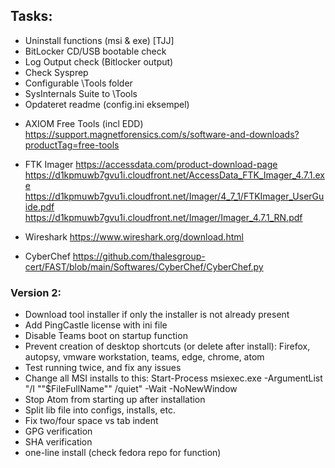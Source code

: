 ## Tasks:
* Uninstall functions (msi & exe) [TJJ]
* BitLocker CD/USB bootable check
* Log Output check (Bitlocker output)
* Check Sysprep
* Configurable \Tools folder
* SysInternals Suite to \Tools
* Opdateret readme (config.ini eksempel)

- AXIOM Free Tools (incl EDD)
  https://support.magnetforensics.com/s/software-and-downloads?productTag=free-tools

- FTK Imager
  https://accessdata.com/product-download-page
  https://d1kpmuwb7gvu1i.cloudfront.net/AccessData_FTK_Imager_4.7.1.exe
  https://d1kpmuwb7gvu1i.cloudfront.net/Imager/4_7_1/FTKImager_UserGuide.pdf
  https://d1kpmuwb7gvu1i.cloudfront.net/Imager/Imager_4.7.1_RN.pdf

- Wireshark
  https://www.wireshark.org/download.html

- CyberChef
  https://github.com/thalesgroup-cert/FAST/blob/main/Softwares/CyberChef/CyberChef.py


### Version 2:
* Download tool installer if only the installer is not already present
* Add PingCastle license with ini file
* Disable Teams boot on startup function
* Prevent creation of desktop shortcuts (or delete after install): Firefox, autopsy, vmware workstation, teams, edge, chrome, atom
* Test running twice, and fix any issues
* Change all MSI installs to this: Start-Process msiexec.exe -ArgumentList "/I ""$FileFullName"" /quiet" -Wait -NoNewWindow
* Stop Atom from starting up after installation
* Split lib file into configs, installs, etc.
* Fix two/four space vs tab indent
* GPG verification
* SHA verification
* one-line install (check fedora repo for function)
